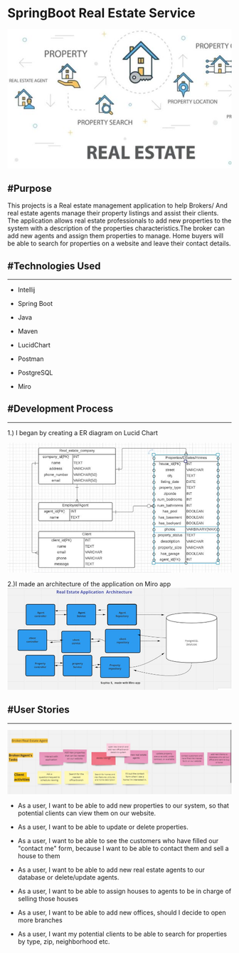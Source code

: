 # SpringBoot Real Estate Service

<img src="images/real estate picture.JPG">

#Purpose
----------------------------------------------------------------------------

This projects is a Real estate management application to help Brokers/ And real estate agents manage their property listings and assist their clients. The application allows real estate professionals to add new properties to the system with a description of the properties characteristics.The broker can add new agents and assign them properties to manage. Home buyers will be able to search for properties on a website and leave their contact details.








#Technologies Used
----------------------------------------------------------------------------------
----------------------------------------------------------------------------------
- Intellij

- Spring Boot

- Java

- Maven

- LucidChart 

- Postman 

- PostgreSQL

- Miro





#Development Process
------------------------------------------------------------------------------------
------------------------------------------------------------------------------------
1.) I began by creating a ER diagram on Lucid Chart

<img src="images/erdproject.JPG">


2.)I made an architecture of the application on Miro app
<img src="images/miroarch.JPG">




#User Stories
-------------------------------------------------------------------------------------
-------------------------------------------------------------------------------------

<img src="images/userTasks.JPG">


- As a user, I want to be able to add new properties to our system, so that potential clients can view them on our website.

- As a user, I want to be able to update or delete properties.

- As a user, I want to be able to see the customers who have filled our "contact me" form, because I want to be able to contact them and sell a house to them

- As a user, I want to be able to add new real estate agents to our database or delete/update agents.

- As a user, I want to be able to assign houses to agents to be in charge of selling those houses

- As a user, I want to be able to add new offices, should I decide to open more branches

- As a user, I want my potential clients to be able to search for properties by type, zip, neighborhood etc.






